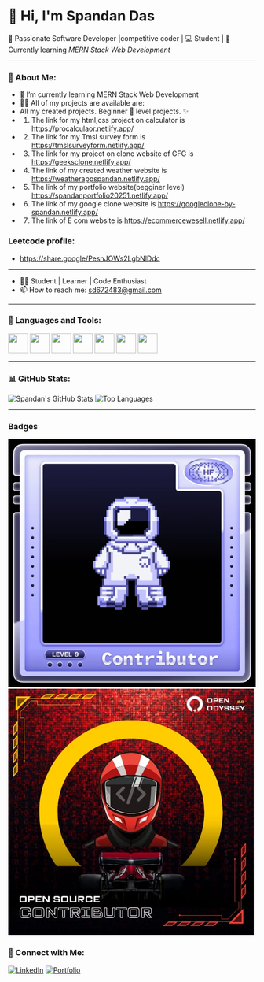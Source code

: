 # 👋 Hi, I'm Spandan Das

🎯 Passionate Software Developer |competitive coder | 💻 Student | 🌱 Currently learning *MERN Stack Web Development*

---

### 💫 About Me:
- 🌱 I’m currently learning MERN Stack Web Development  
- 👨‍💻 All of my projects are available are:
- All my created projects. Beginner 🔰 level projects. ✨ 
- 1. The link for my html,css project on calculator is https://procalculaor.netlify.app/
- 2. The link for my Tmsl survey form is https://tmslsurveyform.netlify.app/
- 3. The link for my project on clone website of GFG is https://geeksclone.netlify.app/
- 4. The link of my created weather website is https://weatherappspandan.netlify.app/
- 5. The link of my portfolio website(begginer level) https://spandanportfolio20251.netlify.app/
- 6. The link of my google clone website is https://googleclone-by-spandan.netlify.app/
- 7. The link of E com website is https://ecommercewesell.netlify.app/

### Leetcode profile:
- https://share.google/PesnJOWs2LgbNlDdc
---
  
- 🧑‍🎓 Student | Learner | Code Enthusiast  
- 📫 How to reach me: sd672483@gmail.com

---

### 🧰 Languages and Tools:
<p align="left">
  <img src="https://cdn.jsdelivr.net/gh/devicons/devicon/icons/html5/html5-original.svg" width="40" height="40"/>
  <img src="https://cdn.jsdelivr.net/gh/devicons/devicon/icons/css3/css3-original.svg" width="40" height="40"/>
  <img src="https://cdn.jsdelivr.net/gh/devicons/devicon/icons/javascript/javascript-original.svg" width="40" height="40"/>
  <img src="https://cdn.jsdelivr.net/gh/devicons/devicon/icons/nodejs/nodejs-original.svg" width="40" height="40"/>
  <img src="https://cdn.jsdelivr.net/gh/devicons/devicon/icons/mongodb/mongodb-original.svg" width="40" height="40"/>
  <img src="https://cdn.jsdelivr.net/gh/devicons/devicon/icons/python/python-original.svg" width="40" height="40"/>
  <img src="https://cdn.jsdelivr.net/gh/devicons/devicon/icons/c/c-original.svg" width="40" height="40"/>
</p>

---

### 📊 GitHub Stats:
![Spandan's GitHub Stats](https://github-readme-stats.vercel.app/api?username=Spandan2106&show_icons=true&theme=radical)
![Top Languages](https://github-readme-stats.vercel.app/api/top-langs/?username=Spandan2106&layout=compact&theme=radical)

---

### Badges
![Badges](https://github.com/Spandan2106/Spandan2106/blob/main/WhatsApp%20Image%202025-10-16%20at%2020.52.08_81418d01.jpg?raw=true)
![Badges](https://github.com/Spandan2106/Spandan2106/blob/main/WhatsApp%20Image%202025-10-16%20at%2020.52.09_f3a39971.jpg?raw=true)

### 🔗 Connect with Me:
[![LinkedIn](https://img.shields.io/badge/LinkedIn-blue?style=for-the-badge&logo=linkedin&logoColor=white)](https://linkedin.com/in/spandan-das-b7b5a431b)
[![Portfolio](https://img.shields.io/badge/Portfolio-000?style=for-the-badge&logo=vercel&logoColor=white)](https://yourportfolio.vercel.app)
